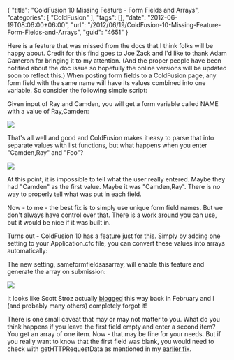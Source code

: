 {
	"title": "ColdFusion 10 Missing Feature - Form Fields and Arrays",
	"categories": [
		"ColdFusion"
	],
	"tags": [],
	"date": "2012-06-19T08:06:00+06:00",
	"url": "/2012/06/19/ColdFusion-10-Missing-Feature-Form-Fields-and-Arrays",
	"guid": "4651"
}

Here is a feature that was missed from the docs that I think folks will be happy about. Credit for this find goes to Joe Zack and I'd like to thank Adam Cameron for bringing it to my attention. (And the proper people have been notified about the doc issue so hopefully the online versions will be updated soon to reflect this.) When posting form fields to a ColdFusion page, any form field with the same name will have its values combined into one variable. So consider the following simple script:

<script src="https://gist.github.com/2953727.js?file=gistfile1.cfm"></script>

Given input of Ray and Camden, you will get a form variable called NAME with a value of Ray,Camden:

<img src="http://static.raymondcamden.com/images/screenshot4.png" />

That's all well and good and ColdFusion makes it easy to parse that into separate values with list functions, but what happens when you enter "Camden,Ray" and "Foo"?

<img src="http://static.raymondcamden.com/images/screenshot5.png" />

At this point, it is impossible to tell what the user really entered. Maybe they had "Camden" as the first value. Maybe it was "Camden,Ray". There is no way to properly tell what was put in each field.

Now - to me - the best fix is to simply use unique form field names. But we don't always have control over that. There is a <a href="http://www.raymondcamden.com/index.cfm/2010/3/31/Processing-forms-with-duplicate-field-names">work around</a> you can use, but it would be nice if it was built in. 

Turns out - ColdFusion 10 has a feature just for this. Simply by adding one setting to your Application.cfc file, you can convert these values into arrays automatically:

<script src="https://gist.github.com/2953756.js?file=Application.cfc"></script>

The new setting, sameformfieldsasarray, will enable this feature and generate the array on submission:

<img src="http://static.raymondcamden.com/images/screenshot6.png" />

It looks like Scott Stroz actually <a href="http://www.boyzoid.com/blog/index.cfm/2012/2/26/ColdFusion-10--Form-Fields-With-the-Same-Name">blogged</a> this way back in February and I (and probably many others) completely forgot it!

There is one small caveat that may or may not matter to you. What do you think happens if you leave the first field empty and enter a second item? You get an array of one item. Now - that may be fine for your needs. But if you really want to know that the first field was blank, you would need to check with getHTTPRequestData as mentioned in my <a href="http://www.raymondcamden.com/index.cfm/2010/3/31/Processing-forms-with-duplicate-field-names">earlier fix</a>.